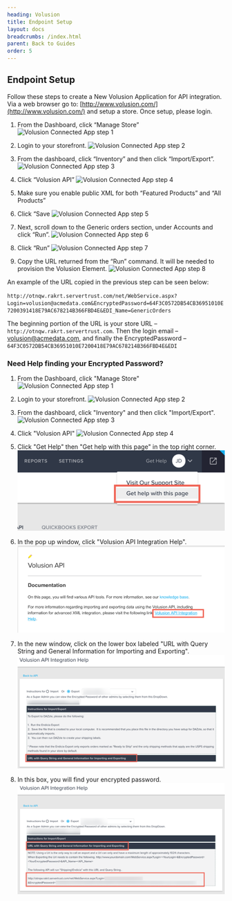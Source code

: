 ```yaml
---
heading: Volusion
title: Endpoint Setup
layout: docs
breadcrumbs: /index.html
parent: Back to Guides
order: 5
---
```


## Endpoint Setup

Follow these steps to create a New Volusion Application for API integration. Via a web browser go to: [http://www.volusion.com/](http://www.volusion.com/) and setup a store. Once setup, please login.

1. From the Dashboard, click “Manage Store”
![Volusion Connected App step 1](http://cloud-elements.com/wp-content/uploads/2015/09/VolusionAPI1.png)

2. Login to your storefront.
![Volusion Connected App step 2](http://cloud-elements.com/wp-content/uploads/2015/09/VolusionAPI2.png)

3. From the dashboard, click “Inventory” and then click “Import/Export”.
![Volusion Connected App step 3](http://cloud-elements.com/wp-content/uploads/2015/09/VolusionAPI3.png)

4. Click “Volusion API”
![Volusion Connected App step 4](http://cloud-elements.com/wp-content/uploads/2015/09/VolusionAPI4.png)

5. Make sure you enable public XML for both “Featured Products” and “All Products”

6. Click “Save
![Volusion Connected App step 5](http://cloud-elements.com/wp-content/uploads/2015/09/VolusionAPI5.png)

7. Next, scroll down to the Generic orders section, under Accounts and click “Run”.
![Volusion Connected App step 6](http://cloud-elements.com/wp-content/uploads/2015/09/VolusionAPI6.png)

8. Click “Run”
![Volusion Connected App step 7](http://cloud-elements.com/wp-content/uploads/2015/09/VolusionAPI7.png)

9. Copy the URL returned from the “Run” command.  It will be needed to provision the Volusion Element.
![Volusion Connected App step 8](http://cloud-elements.com/wp-content/uploads/2015/09/VolusionAPI8.png)

An example of the URL copied in the previous step can be seen below:

`http://otnqw.rakrt.servertrust.com/net/WebService.aspx?Login=volusion@acmedata.com&EncryptedPassword=64F3C0572DB54CB36951010E7200391418E79AC678214B366FBD4E&EDI_Name=GenericOrders`

The beginning portion of the URL is your store URL – `http://otnqw.rakrt.servertrust.com`. Then the login email – volusion@acmedata.com, and finally the EncryptedPassword – `64F3C0572DB54CB36951010E7200418E79AC678214B366FBD4E&EDI`

### Need Help finding your Encrypted Password?

1. From the Dashboard, click "Manage Store"
![Volusion Connected App step 1](http://cloud-elements.com/wp-content/uploads/2015/09/VolusionAPI1.png)

2. Login to your storefront.
![Volusion Connected App step 2](http://cloud-elements.com/wp-content/uploads/2015/09/VolusionAPI2.png)

3. From the dashboard, click "Inventory" and then click "Import/Export".
![Volusion Connected App step 3](http://cloud-elements.com/wp-content/uploads/2015/09/VolusionAPI3.png)

4. Click "Volusion API"
![Volusion Connected App step 4](http://cloud-elements.com/wp-content/uploads/2015/09/VolusionAPI4.png)

5. Click "Get Help" then "Get help with this page" in the top right corner.
![Volusion Encrypted Password 1](img/encrypted-password-1.png)

6. In the pop up window, click "Volusion API Integration Help".
![Volusion Encrypted Password 2](img/encrypted-password-2.png)

7. In the new window, click on the lower box labeled "URL with Query String and General Information for Importing and Exporting".
![Volusion Encrypted Password 3](img/encrypted-password-3.png)

8. In this box, you will find your encrypted password.
![Volusion Encrypted Password 4](img/encrypted-password-4.png)
